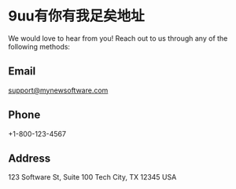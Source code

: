 # 9uu有你有我足矣地址

We would love to hear from you! Reach out to us through any of the following methods:

## Email

support@mynewsoftware.com

## Phone

+1-800-123-4567

## Address

123 Software St, Suite 100
Tech City, TX 12345
USA
